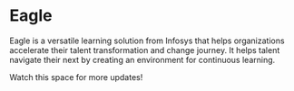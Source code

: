 # Eagle

Eagle is a versatile learning solution from Infosys that helps organizations accelerate their talent transformation and change journey. It helps talent navigate their next by creating an environment for continuous learning.

Watch this space for more updates!

